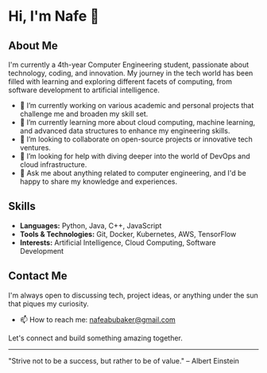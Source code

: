 # Hi, I'm Nafe 👋

## About Me

I'm currently a 4th-year Computer Engineering student, passionate about technology, coding, and innovation. My journey in the tech world has been filled with learning and exploring different facets of computing, from software development to artificial intelligence.

- 🔭 I’m currently working on various academic and personal projects that challenge me and broaden my skill set.
- 🌱 I’m currently learning more about cloud computing, machine learning, and advanced data structures to enhance my engineering skills.
- 👯 I’m looking to collaborate on open-source projects or innovative tech ventures.
- 🤔 I’m looking for help with diving deeper into the world of DevOps and cloud infrastructure.
- 💬 Ask me about anything related to computer engineering, and I'd be happy to share my knowledge and experiences.

## Skills

- **Languages:** Python, Java, C++, JavaScript
- **Tools & Technologies:** Git, Docker, Kubernetes, AWS, TensorFlow
- **Interests:** Artificial Intelligence, Cloud Computing, Software Development

## Contact Me

I'm always open to discussing tech, project ideas, or anything under the sun that piques my curiosity.

- 📫 How to reach me: [nafeabubaker@gmail.com](mailto:nafeabubaker@gmail.com)

Let's connect and build something amazing together.

---

"Strive not to be a success, but rather to be of value." – Albert Einstein
